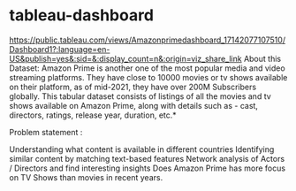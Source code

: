 # tableau-dashboard
https://public.tableau.com/views/Amazonprimedashboard_17142077107510/Dashboard1?:language=en-US&publish=yes&:sid=&:display_count=n&:origin=viz_share_link
About this Dataset: 
Amazon Prime is another one of the most popular media and video streaming platforms. They have close to 10000 movies or tv shows available on their platform, as of mid-2021, they have over 200M Subscribers globally. This tabular dataset consists of listings of all the movies and tv shows available on Amazon Prime, along with details such as - cast, directors, ratings, release year, duration, etc.*
 
 Problem statement : 
 
Understanding what content is available in different countries
Identifying similar content by matching text-based features
Network analysis of Actors / Directors and find interesting insights
Does Amazon Prime has more focus on TV Shows than movies in recent years.


 
